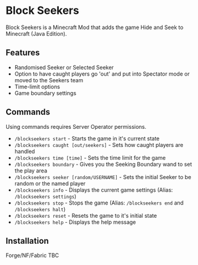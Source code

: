 # Block Seekers

Block Seekers is a Minecraft Mod that adds the game Hide and Seek to Minecraft (Java Edition).

## Features

- Randomised Seeker or Selected Seeker
- Option to have caught players go 'out' and put into Spectator mode or moved to the Seekers team
- Time-limit options
- Game boundary settings

## Commands

Using commands requires Server Operator permissions.

- `/blockseekers start` - Starts the game in it's current state
- `/blockseekers caught [out/seekers]` - Sets how caught players are handled
- `/blockseekers time [time]` - Sets the time limit for the game
- `/blockseekers boundary` - Gives you the Seeking Boundary wand to set the play area
- `/blockseekers seeker [random/USERNAME]` - Sets the initial Seeker to be random or the named player
- `/blockseekers info` - Displays the current game settings (Alias: `/blockseekers settings`)
- `/blockseekers stop` - Stops the game (Alias: `/blockseekers end` and `/blockseekers halt`)
- `/blockseekers reset` - Resets the game to it's initial state
- `/blockseekers help` - Displays the help message

## Installation

Forge/NF/Fabric TBC

